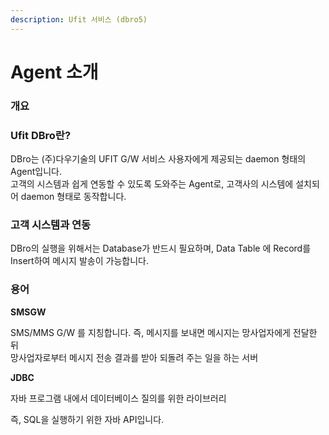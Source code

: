 ```yaml
---
description: Ufit 서비스 (dbro5)
---
```


# Agent 소개

### 개요

### Ufit DBro란?

DBro는 (주)다우기술의 UFIT G/W 서비스 사용자에게 제공되는 daemon 형태의 Agent입니다.\
고객의 시스템과 쉽게 연동할 수 있도록 도와주는 Agent로, 고객사의 시스템에 설치되어 daemon 형태로 동작합니다.

### 고객 시스템과 연동

DBro의 실행을 위해서는 Database가 반드시 필요하며, Data Table 에 Record를 Insert하여 메시지 발송이 가능합니다.

### 용어

**SMSGW**

SMS/MMS G/W 를 지칭합니다. 즉, 메시지를 보내면 메시지는 망사업자에게 전달한 뒤\
망사업자로부터 메시지 전송 결과를 받아 되돌려 주는 일을 하는 서버

**JDBC**

자바 프로그램 내에서 데이터베이스 질의를 위한 라이브러리

즉, SQL을 실행하기 위한 자바 API입니다.
